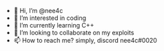 - 👋 Hi, I’m @nee4c
- 👀 I’m interested in coding
- 🌱 I’m currently learning C++
- 💞️ I’m looking to collaborate on my exploits
- 📫 How to reach me? simply, discord nee4c#0020

